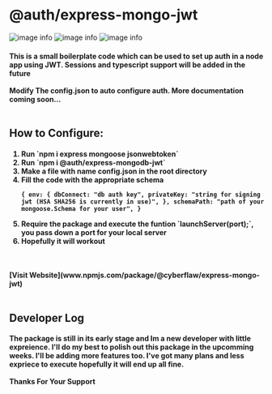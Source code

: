 # @auth/express-mongo-jwt

![image info](https://img.shields.io/github/issues/CyberFlaw/Express-MongoDB-JWT-Auth)
![image info](https://img.shields.io/github/forks/CyberFlaw/Express-MongoDB-JWT-Auth)
![image info](https://img.shields.io/github/stars/CyberFlaw/Express-MongoDB-JWT-Auth)

<h4>This is a small boilerplate code which can be used to set up auth in a node app using JWT. Sessions and typescript support will be added in the future

<br/>
<br/>
Modify The config.json to auto configure auth. More documentation coming soon...

<br/>
<br/>
<h2> How to Configure:
<h4>
<ol>
<li>Run `npm i express mongoose jsonwebtoken`
<li>Run `npm i @auth/express-mongodb-jwt`
<li>Make a file with name config.json in the root directory
<li>Fill the code with the appropriate schema 
<br>

`{ env: { dbConnect: "db auth key", privateKey: "string for signing jwt (HSA SHA256 is currently in use)", }, schemaPath: "path of your mongoose.Schema for your user", }`
<br>

<li>Require the package and execute the funtion
`launchServer(port);`, you pass down a port for your local server
<li>Hopefully it will workout
</ol>

<br/>
<h4>
[Visit Website](www.npmjs.com/package/@cyberflaw/express-mongo-jwt)

<br>
<br>
<h2>Developer Log
<h4>
The package is still in its early stage and Im a new developer with little expreience. I'll do my best to polish out this package in the upcomming weeks. I'll be adding more features too. I've got many plans and less expriece to execute hopefully it will end up all fine.
<br>
<br>
Thanks For Your Support
